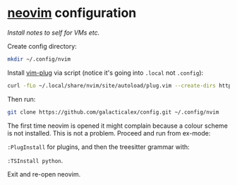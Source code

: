 
<!-- SPDX-FileCopyrightText: Copyright 2022 Alex Murphy <supernova@alexmurphy.uk> -->
<!-- -->
<!-- SPDX-License-Identifier: CC-BY-4.0 -->

# [neovim](https://neovim.io/) configuration

_Install notes to self for VMs etc._

Create config directory:

```bash
mkdir ~/.config/nvim
```

Install [vim-plug](https://github.com/junegunn/vim-plug) via script (notice it's going into `.local` not `.config`):

```bash
curl -fLo ~/.local/share/nvim/site/autoload/plug.vim --create-dirs https://raw.githubusercontent.com/junegunn/vim-plug/master/plug.vim`.
```

Then run:

```bash
git clone https://github.com/galacticalex/config.git ~/.config/nvim
```

The first time neovim is opened it might complain because a colour scheme is not installed. This is not a problem. Proceed and run from ex-mode:

`:PlugInstall` for plugins, and then the treesitter grammar with:

`:TSInstall python`.

Exit and re-open neovim. 

